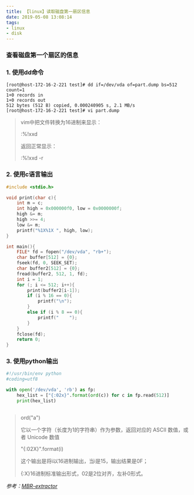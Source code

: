 ```yaml
---
title: 【linux】读取磁盘第一扇区信息
date: 2019-05-08 13:08:14
tags:
- linux
- disk
---
```


### 查看磁盘第一个扇区的信息

### 1. 使用dd命令

```shell
[root@host-172-16-2-221 test]# dd if=/dev/vda of=part.dump bs=512 count=1
1+0 records in
1+0 records out
512 bytes (512 B) copied, 0.000240905 s, 2.1 MB/s
[root@host-172-16-2-221 test]# vi part.dump

```

> vim中把文件转换为16进制来显示：
>
> :%!xxd
>
> 返回正常显示：
>
> :%!xxd -r



### 2. 使用c语言输出

```c
#include <stdio.h>

void print(char c){
    int m = c;
    int high = 0x000000f0, low = 0x0000000f;
    high &= m;
    high >>= 4;
    low &= m;
    printf("%1X%1X ", high, low);
}

int main(){
    FILE* fd = fopen("/dev/vda", "rb+");
    char buffer[512] = {0};
    fseek(fd, 0, SEEK_SET);
    char buffer2[512] = {0};
    fread(buffer2, 512, 1, fd);
    int i = 1;
    for (; i <= 512; i++){
        print(buffer2[i-1]);
        if (i % 16 == 0){
            printf("\n");
        }
        else if (i % 8 == 0){
            printf("    ");
        }
    }
    fclose(fd);
    return 0;
}

```



### 3. 使用python输出 

```python
#!/usr/bin/env python
#coding=utf8

with open('/dev/vda', 'rb') as fp:
	hex_list = ["{:02x}".format(ord(c)) for c in fp.read(512)]
	print(hex_list)
    
```

> ord("a")
>
> 它以一个字符（长度为1的字符串）作为参数，返回对应的 ASCII 数值，或者 Unicode 数值
>
> "{:02X}".format(i)
>
> 这个输出是将i以16进制输出，当i是15，输出结果是0F；
>
> {:X}16进制标准输出形式，02是2位对齐，左补0形式。

*参考：[MBR-extractor](https://github.com/shubham0d/MBR-extractor)*


